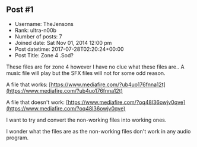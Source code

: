 ## Post #1
- Username: TheJensons
- Rank: ultra-n00b
- Number of posts: 7
- Joined date: Sat Nov 01, 2014 12:00 pm
- Post datetime: 2017-07-28T02:20:24+00:00
- Post Title: Zone 4 .Sod?

These files are for zone 4 however I have no clue what these files are.. A music file will play but the SFX files will not for some odd reason.

A file that works: 
[https://www.mediafire.com/?ub4uo176fnna12t](https://www.mediafire.com/?ub4uo176fnna12t)

A file that doesn't work:
[https://www.mediafire.com/?oq48l36owjv0qve](https://www.mediafire.com/?oq48l36owjv0qve)

I want to try and convert the non-working files into working ones.

I wonder what the files are as the non-working files don't work in any audio program.
